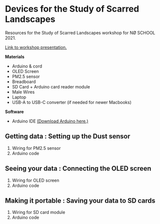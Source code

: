 # Devices for the Study of Scarred Landscapes
Resources for the Study of Scarred Landscapes workshop for NØ SCHOOL 2021.

[Link to workshop presentation.](https://docs.google.com/presentation/d/1cTWqstJ5dMBbrx4FjO5AvwVebNW-ub3vGkTKbLXm1rg/edit?usp=sharing)

**Materials**

* Arduino & cord
* OLED Screen
* PM2.5 sensor
* Breadboard
* SD Card + Arduino card reader module
* Male Wires
* Laptop
* USB-A to USB-C converter (if needed for newer Macbooks)

**Software**

* Arduino IDE [(Download Arduino here.)](https://www.arduino.cc/en/software)


## Getting data : Setting up the Dust sensor

1. Wiring for PM2.5 sensor
2. Arduino code

## Seeing your data : Connecting the OLED screen

1. Wiring for OLED screen
2. Arduino code

## Making it portable : Saving your data to SD cards

1. Wiring for SD card module
2. Arduino code
